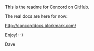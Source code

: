 This is the readme for Concord on GitHub.

The real docs are here for now:

http://concorddocs.blorkmark.com/

Enjoy! :-)

Dave 
